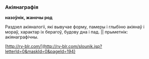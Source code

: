 ### Акіянаграфія
**назоўнік, жаночы род**

Раздзел акіяналогіі, які вывучае форму, памеры і глыбіню акіянаў і мораў, характар іх берагоў, будову дна і пад. || прыметнік: акіянаграфічны.

<a rel="author">[http://rv-blr.com/](http://rv-blr.com/slounik.jsp?letterId=0&maskId=0&pageId=194)</a>
